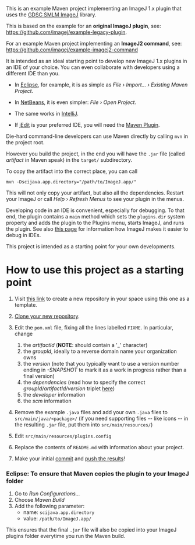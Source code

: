 This is an example Maven project implementing an ImageJ 1.x plugin that
uses the [GDSC SMLM ImageJ](https://github.com/aherbert/gdsc-smlm) library.

This is based on the example for an **original ImageJ plugin**, see:
    https://github.com/imagej/example-legacy-plugin.

For an example Maven project implementing an **ImageJ2 command**, see:
    https://github.com/imagej/example-imagej2-command

It is intended as an ideal starting point to develop new ImageJ 1.x plugins
in an IDE of your choice. You can even collaborate with developers using a
different IDE than you.

* In [Eclipse](http://eclipse.org), for example, it is as simple as
  _File &#8250; Import... &#8250; Existing Maven Project_.

* In [NetBeans](http://netbeans.org), it is even simpler:
  _File &#8250; Open Project_.

* The same works in [IntelliJ](http://jetbrains.net).

* If [jEdit](http://jedit.org) is your preferred IDE, you will need the
  [Maven Plugin](http://plugins.jedit.org/plugins/?MavenPlugin).

Die-hard command-line developers can use Maven directly by calling `mvn`
in the project root.

However you build the project, in the end you will have the `.jar` file
(called *artifact* in Maven speak) in the `target/` subdirectory.

To copy the artifact into the correct place, you can call

    mvn -Dscijava.app.directory="/path/to/ImageJ.app/"

This will not only copy your artifact, but also all the dependencies. Restart
your ImageJ or call *Help &#8250; Refresh Menus* to see your plugin in the menus.

Developing code in an IDE is convenient, especially for debugging.
To that end, the plugin contains a `main` method which sets the `plugins.dir`
system property and adds the plugin to the Plugins menu, starts
ImageJ, and runs the plugin. See also
[this page](https://imagej.net/Debugging#Debugging_plugins_in_an_IDE_.28Netbeans.2C_IntelliJ.2C_Eclipse.2C_etc.29)
for information how ImageJ makes it easier to debug in IDEs.

This project is intended as a starting point for your own developments.

How to use this project as a starting point
===========================================

1. Visit [this link](https://github.com/aherbert/gdsc-smlm-ij-example-plugin/generate)
   to create a new repository in your space using this one as a template.

2. [Clone your new repository](https://docs.github.com/en/repositories/creating-and-managing-repositories/cloning-a-repository).

3. Edit the `pom.xml` file, fixing all the lines labelled `FIXME`.
   In particular, change
    1. the *artifactId* (**NOTE**: should contain a '_' character)
    2. the *groupId*, ideally to a reverse domain name your organization owns
    3. the *version* (note that you typically want to use a version number
       ending in *-SNAPSHOT* to mark it as a work in progress rather than a
       final version)
    4. the *dependencies* (read how to specify the correct
       *groupId/artifactId/version* triplet
       [here](https://imagej.net/Maven#How_to_find_a_dependency.27s_groupId.2FartifactId.2Fversion_.28GAV.29.3F))
    5. the *developer* information
    6. the *scm* information

4. Remove the example `.java` files and add your own `.java` files
   to `src/main/java/<package>/` (if you need supporting files -- like icons
   -- in the resulting `.jar` file, put them into `src/main/resources/`)

5. Edit `src/main/resources/plugins.config`

6. Replace the contents of `README.md` with information about your project.

7. Make your initial
   [commit](https://docs.github.com/en/desktop/contributing-and-collaborating-using-github-desktop/making-changes-in-a-branch/committing-and-reviewing-changes-to-your-project) and
   [push the results](https://docs.github.com/en/get-started/using-git/pushing-commits-to-a-remote-repository)!

### Eclipse: To ensure that Maven copies the plugin to your ImageJ folder

1. Go to _Run Configurations..._
2. Choose _Maven Build_
3. Add the following parameter:
    - name: `scijava.app.directory`
    - value: `/path/to/ImageJ.app/`

This ensures that the final `.jar` file will also be copied
into your ImageJ plugins folder everytime you run the Maven build.
